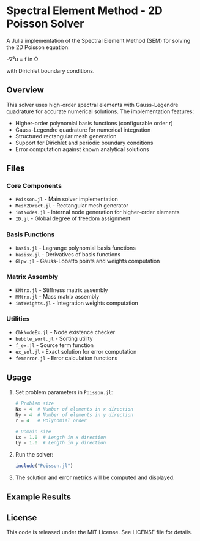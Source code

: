 # Spectral Element Method - 2D Poisson Solver

A Julia implementation of the Spectral Element Method (SEM) for solving the 2D Poisson equation:

-∇²u = f in Ω

with Dirichlet boundary conditions.

## Overview

This solver uses high-order spectral elements with Gauss-Legendre quadrature for accurate numerical solutions. The implementation features:

- Higher-order polynomial basis functions (configurable order r)
- Gauss-Legendre quadrature for numerical integration
- Structured rectangular mesh generation
- Support for Dirichlet and periodic boundary conditions
- Error computation against known analytical solutions

## Files

### Core Components
- `Poisson.jl` - Main solver implementation
- `Mesh2Drect.jl` - Rectangular mesh generator
- `intNodes.jl` - Internal node generation for higher-order elements
- `ID.jl` - Global degree of freedom assignment

### Basis Functions
- `basis.jl` - Lagrange polynomial basis functions
- `basisx.jl` - Derivatives of basis functions
- `GLpw.jl` - Gauss-Lobatto points and weights computation

### Matrix Assembly
- `KMtrx.jl` - Stiffness matrix assembly
- `MMtrx.jl` - Mass matrix assembly
- `intWeights.jl` - Integration weights computation

### Utilities
- `ChkNodeEx.jl` - Node existence checker
- `bubble_sort.jl` - Sorting utility
- `f_ex.jl` - Source term function
- `ex_sol.jl` - Exact solution for error computation
- `femerror.jl` - Error calculation functions

## Usage

1. Set problem parameters in `Poisson.jl`:
   ```julia
   # Problem size
   Nx = 4  # Number of elements in x direction
   Ny = 4  # Number of elements in y direction
   r = 4   # Polynomial order
   
   # Domain size
   Lx = 1.0  # Length in x direction
   Ly = 1.0  # Length in y direction
   ```

2. Run the solver:
   ```julia
   include("Poisson.jl")
   ```

3. The solution and error metrics will be computed and displayed.

## Example Results



## License

This code is released under the MIT License. See LICENSE file for details.
